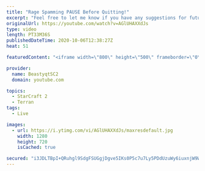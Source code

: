 ```yaml
---
title: "Rage Spamming PAUSE Before Quitting!"
excerpt: "Feel free to let me know if you have any suggestions for future videos. Enjoy this one and have a great day :)  If you are enjoying my YouTube content, check out my live stream on Twitch! Streaming pretty much every day, starting time is at 3 PM CET. Link to my stream is down below.  ►Twitch:   https://www.twitch.tv/beastyqt"
originalUrl: https://youtube.com/watch?v=AGlUHAXXdJs
type: video
length: PT33M36S
publishedDateTime: 2020-10-06T12:38:27Z
heat: 51

featuredContent: "<iframe width=\"800\" height=\"500\" frameborder=\"0\" src=\"https://www.youtube.com/embed/AGlUHAXXdJs\" allow=\"accelerometer; autoplay; encrypted-media; gyroscope; picture-in-picture\" allowfullscreen></iframe>"

provider:
  name: BeastyqtSC2
  domain: youtube.com

topics:
  - StarCraft 2
  - Terran
tags:
  - Live

images:
  - url: https://i.ytimg.com/vi/AGlUHAXXdJs/maxresdefault.jpg
    width: 1280
    height: 720
    isCached: true

secured: "i3JDLTBpI+QRuhgl9SdgFSUGgjDgve5IKs0P5c7u7Ly5PDdUzuWy6iuxnjW9We/qMX4WEP8x+s2gH6tebxg1Dd+WlE4YIX48+QViyV3Pg6hjrI5ly3dn6ukT5F4HMGSnTt95F7Omka1Eq0rhWOcxn1zediSaeCBll+MP2/aXiI55gbx29zIKnbkaPb8KDCFmJRr9xJYZFF/zQ6f4Mr5d8UDe5DhlTvpunYnki9t6/t9BSJ0CKr+mFXp02Z0O9DaV2xR739XSNxZXuQ7HBxCuQMwGvbPzGpbtFVYy56l7ldn/G58N9HDfZ63ZHY90wN35cTKtfZA1k0GfpECBv1snWKFURz6yEQFL9c0iJgeYu+O7PYasxHc7uIGTWQT7OcYGLRUfmLyTSscPZzIs+yklKGj/ijU5nGlklQ39roMgtDY=;gOU8aWYNxRiaoa/Rp4kZFw=="
---
```


